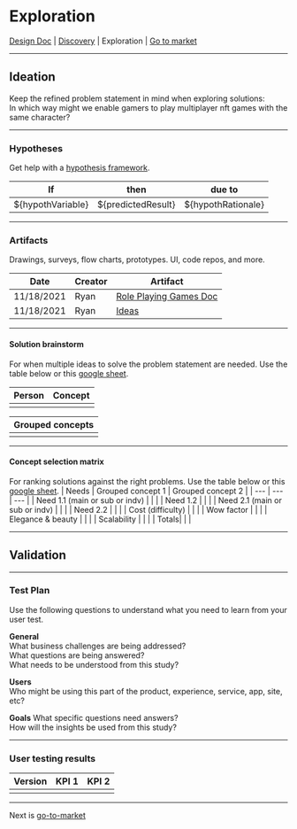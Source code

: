 # Exploration
[Design Doc](/dist/docs/designDoc.md) | [Discovery](/dist/docs/discovery.md) | Exploration | [Go to market](/dist/docs/goToMarket.md)
  
---
## Ideation
Keep the refined problem statement in mind when exploring solutions:  
In which way might we enable gamers to play multiplayer nft games with the same character?

---
### Hypotheses
Get help with a [hypothesis framework](https://docs.google.com/forms/d/1YJZIdEaZPN2K59O-gOHGNW2kXPRtLsPwiM32BSd0pHI/edit?usp=sharing).
  
| If | then | due to |
| --- | --- | --- |
| ${hypothVariable} | ${predictedResult} | ${hypothRationale} |
  
---
### Artifacts
Drawings, surveys, flow charts, prototypes. UI, code repos, and more.  

| Date | Creator | Artifact |
| --- | --- | --- |
| 11/18/2021 | Ryan  | [Role Playing Games Doc](/dist/docs/rolePlayingGames.md) |
| 11/18/2021 | Ryan  | [Ideas](/dist/docs/ideas.md) |
  
---
#### Solution brainstorm
For when multiple ideas to solve the problem statement are needed. Use the table below or this [google sheet](https://docs.google.com/spreadsheets/d/1QCye8bQ4Nvg6S0Vlzem7flVsTL73BDOMhGFVaLgBE98/edit?usp=sharing).

| Person | Concept |
| --- | --- |
|  |  |

| Grouped concepts |
| --- |
|  |
  
---
#### Concept selection matrix
For ranking solutions against the right problems. Use the table below or this [google sheet](https://docs.google.com/spreadsheets/d/1QCye8bQ4Nvg6S0Vlzem7flVsTL73BDOMhGFVaLgBE98/edit?usp=sharing).
| Needs | Grouped concept 1 | Grouped concept 2 |
| --- | --- | --- |
| Need 1.1 (main or sub or indv) |  |  |
| Need 1.2 |  |  |
| Need 2.1 (main or sub or indv) |  |  |
| Need 2.2 |  |  |
| Cost (difficulty) |  |  |
| Wow factor |  |  |
| Elegance & beauty |  |  |
| Scalability |  |  |
| Totals|  |  |
  
---
## Validation

---
### Test Plan
Use the following questions to understand what you need to learn from your user test.  

**General**  
What business challenges are being addressed?  
What questions are being answered?  
What needs to be understood from this study?  

**Users**  
Who might be using this part of the product, experience, service, app, site, etc?  

**Goals**
What specific questions need answers?  
How will the insights be used from this study?  

---
### User testing results
| Version | KPI 1 | KPI 2 |
| --- | --- | --- |
|  |  |  |

---
Next is [go-to-market](/dist/docs/goToMarket.md)